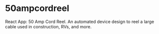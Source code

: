 # 50ampcordreel
React App: 50 Amp Cord Reel. An automated device design to reel a large cable used in construction, RVs, and more. 
